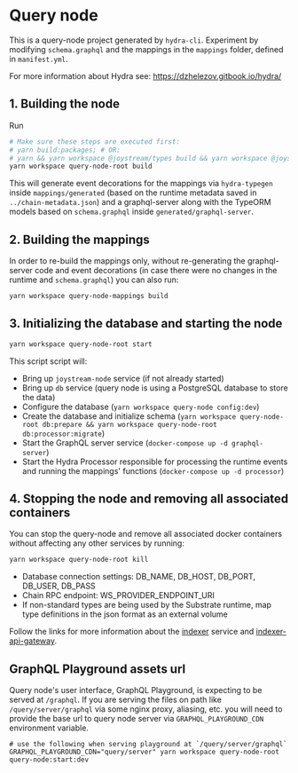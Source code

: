 # Query node

This is a query-node project generated by `hydra-cli`. Experiment by modifying `schema.graphql` and the mappings in the `mappings` folder, defined in `manifest.yml`.

For more information about Hydra see: https://dzhelezov.gitbook.io/hydra/

## 1. Building the node

Run

```bash
# Make sure these steps are executed first:
# yarn build:packages; # OR:
# yarn && yarn workspace @joystream/types build && yarn workspace @joystream/metadata-protobuf build
yarn workspace query-node-root build
```

This will generate event decorations for the mappings via `hydra-typegen` inside `mappings/generated` (based on the runtime metadata saved in `../chain-metadata.json`) and a graphql-server along with the TypeORM models based on `schema.graphql` inside `generated/graphql-server`.

## 2. Building the mappings

In order to re-build the mappings only, without re-generating the graphql-server code and event decorations (in case there were no changes in the runtime and `schema.graphql`) you can also run:

```bash
yarn workspace query-node-mappings build
```

## 3. Initializing the database and starting the node

```bash
yarn workspace query-node-root start
```

This script script will:
- Bring up `joystream-node` service (if not already started)
- Bring up `db` service (query node is using a PostgreSQL database to store the data)
- Configure the database (`yarn workspace query-node config:dev`)
- Create the database and initialize schema (`yarn workspace query-node-root db:prepare && yarn workspace query-node-root db:processor:migrate`)
- Start the GraphQL server service (`docker-compose up -d graphql-server`)
- Start the Hydra Processor responsible for processing the runtime events and running the mappings' functions (`docker-compose up -d processor`)

## 4. Stopping the node and removing all associated containers

You can stop the query-node and remove all associated docker containers without affecting any other services by running:

```bash
yarn workspace query-node-root kill
```

- Database connection settings: DB_NAME, DB_HOST, DB_PORT, DB_USER, DB_PASS
- Chain RPC endpoint: WS_PROVIDER_ENDPOINT_URI
- If non-standard types are being used by the Substrate runtime, map type definitions in the json format as an external volume

Follow the links for more information about the [indexer](https://github.com/Joystream/hydra/tree/master/packages/hydra-indexer) service and [indexer-api-gateway](https://github.com/Joystream/hydra/tree/master/packages/hydra-indexer-gateway).

## GraphQL Playground assets url
Query node's user interface, GraphQL Playground, is expecting to be served at `/graphql`. 
If you are serving the files on path like `/query/server/graphql` via some nginx proxy, aliasing, etc. you will need to provide
the base url to query node server via `GRAPHQL_PLAYGROUND_CDN` environment variable.

```
# use the following when serving playground at `/query/server/graphql`
GRAPHQL_PLAYGROUND_CDN="query/server" yarn workspace query-node-root query-node:start:dev 
```

